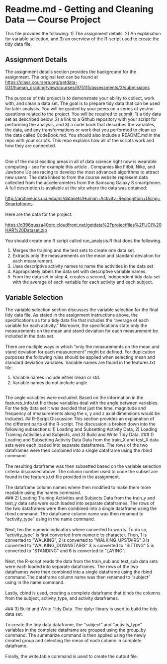 # Readme.md - Getting and Cleaning Data — Course Project
This file provides the following: 1) The assignment details, 2) An explanation for variable selection, and 3) an overview of the R-script used to create the tidy data file.
## Assignment Details
The assignment details section provides the background for the assignment. The original text can be found at  https://class.coursera.org/getdata-031/human_grading/view/courses/975115/assessments/3/submissions <br />
<br >
The purpose of this project is to demonstrate your ability to collect, work with, and clean a data set. The goal is to prepare tidy data that can be used for later analysis. You will be graded by your peers on a series of yes/no questions related to the project. You will be required to submit: 1) a tidy data set as described below, 2) a link to a Github repository with your script for performing the analysis, and 3) a code book that describes the variables, the data, and any transformations or work that you performed to clean up the data called CodeBook.md. You should also include a README.md in the repo with your scripts. This repo explains how all of the scripts work and how they are connected.<br />  
<br />
One of the most exciting areas in all of data science right now is wearable computing - see for example this article . Companies like Fitbit, Nike, and Jawbone Up are racing to develop the most advanced algorithms to attract new users. The data linked to from the course website represent data collected from the accelerometers from the Samsung Galaxy S smartphone. A full description is available at the site where the data was obtained: <br />
<br />
http://archive.ics.uci.edu/ml/datasets/Human+Activity+Recognition+Using+Smartphones <br /> 
<br />
Here are the data for the project: <br /> 
<br />
https://d396qusza40orc.cloudfront.net/getdata%2Fprojectfiles%2FUCI%20HAR%20Dataset.zip <br />
<br />
You should create one R script called run_analysis.R that does the following.<br />
1. Merges the training and the test sets to create one data set. <br />
2. Extracts only the measurements on the mean and standard deviation for each measurement. <br />
3. Uses descriptive activity names to name the activities in the data set <br />
4. Appropriately labels the data set with descriptive variable names. <br />
5. From the data set in step 4, creates a second, independent tidy data set with the average of each variable for each activity and each subject.

## Variable Selection
The variable selection section discusses the variable selection for the final tidy data file. As stated in the assignment instructions above, the specifications as for a tidy data file that includes the “average of each variable for each activity.” Moreover, the specifications state only the measurements on the mean and stand deviation for each measurement be included in the data set. <br />
<br />
There are multiple ways in which “only the measurements on the mean and stand deviation for each measurement” might be defined. For duplication purposes the following rules should be applied when selecting mean and standard deviation variables. Variable names are found in the features.txt file.<br />
1. Variable names include either mean or std. <br />
2. Variable names do not include angle. <br />
<br />
The angle variables were excluded. Based on the information in the features_info.txt file these variables deal with the angle between variables. For the tidy data set it was decided that just the time, magnitude and frequency of measurements along the x, y and z axial dimensions would be included.
## R-Script Discussion
This section provides an explanation of the different parts of the R-script. The discussion is broken down into the following subsections: 1) Loading and Subsetting Activity Data, 2) Loading Training Activities and Subjects, and 3) Build and Write Tidy Data.
### 1) Loading and Subsetting Activity Data
Data from the train_X and test_X data sets were each loaded into separate dataframes. The rows of the two dataframes were then combined into a single dataframe using the rbind command.<br /> 
<br />
The resulting dataframe was then subsetted based on the variable selection criteria discussed above. The column number used to code the subset are found in the features.txt file provided in the assignment. <br />
<br />
The dataframe column names where then modified to make them more readable using the names command.<br />   
### 2) Loading Training Activities and Subjects
Data from the train_y and test_y data sets were each loaded into separate dataframes. The rows of the two dataframes were then combined into a single dataframe using the rbind command. The dataframe column name was then renamed to “activity_type” using in the name command.<br />
<br />
Next, ten the numeric indicators where converted to words. To do so, “activity_type” is first converted from numeric to character. Then, 1 is converted to ”WALKING”, 2 is converted to "WALKING_UPSTAIRS" 3 is converted to ”WALKING_DOWNSTAIRS" 3 is converted to ”SITTING” 5 is converted to "STANDING" and 6 is converted to "LAYING”.<br />
<br />
Next, the R-script reads the data from the train_sub and test_sub data sets were each loaded into separate dataframes. The rows of the two dataframes were then combined into a single dataframe using the rbind command.The dataframe column name was then renamed to “subject” using in the name command.<br />
<br />
Lastly, cbind is used, creating a complete dataframe that binds the columns from the subject, activity_type, and activity dataframes.<br />
<br />
### 3) Build and Write Tidy Data.
The dplyr library is used to build the tidy data set. <br />
<br />
To create the tidy data dataframe, the “subject” and “activity_type” variables in the complete dataframe are grouped using the group_by command. The summarize command is then applied using the newly created group and selecting the mean of each column in complete dataframe. <br />
<br />
Finally, the write.table command is used to create the output file.

